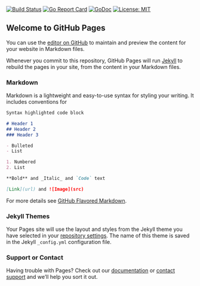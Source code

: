 [![Build Status](https://api.travis-ci.org/benjivesterby/atomizer-base.svg?branch=master)](https://api.travis-ci.org/benjivesterby/atomizer-base.svg?branch=master)
[![Go Report Card](https://goreportcard.com/badge/github.com/benjivesterby/atomizer-base)](https://goreportcard.com/report/github.com/benjivesterby/atomizer-base)
[![GoDoc](https://godoc.org/github.com/benjivesterby/atomizer-base?status.svg)](https://godoc.org/github.com/benjivesterby/atomizer-base)
[![License: MIT](https://img.shields.io/badge/License-MIT-yellow.svg)](https://opensource.org/licenses/MIT)

## Welcome to GitHub Pages

You can use the [editor on GitHub](https://github.com/benjivesterby/atomizer-base/edit/master/README.md) to maintain and preview the content for your website in Markdown files.

Whenever you commit to this repository, GitHub Pages will run [Jekyll](https://jekyllrb.com/) to rebuild the pages in your site, from the content in your Markdown files.

### Markdown

Markdown is a lightweight and easy-to-use syntax for styling your writing. It includes conventions for

```markdown
Syntax highlighted code block

# Header 1
## Header 2
### Header 3

- Bulleted
- List

1. Numbered
2. List

**Bold** and _Italic_ and `Code` text

[Link](url) and ![Image](src)
```

For more details see [GitHub Flavored Markdown](https://guides.github.com/features/mastering-markdown/).

### Jekyll Themes

Your Pages site will use the layout and styles from the Jekyll theme you have selected in your [repository settings](https://github.com/benjivesterby/atomizer-base/settings). The name of this theme is saved in the Jekyll `_config.yml` configuration file.

### Support or Contact

Having trouble with Pages? Check out our [documentation](https://help.github.com/categories/github-pages-basics/) or [contact support](https://github.com/contact) and we’ll help you sort it out.
